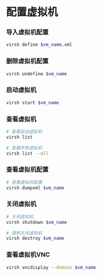 # 配置虚拟机


### 导入虚拟机配置

```bash
virsh define $vm_name.xml
```


### 删除虚拟机配置

```bash
virsh undefine $vm_name
```


### 启动虚拟机

```bash
virsh start $vm_name
```


### 查看虚拟机

```bash
# 查看启动虚拟机
virsh list

# 查看所有虚拟机
virsh list --all
```


### 查看虚拟机配置

```bash
# 查看虚拟机配置
virsh dumpxml $vm_name
```


### 关闭虚拟机

```bash
# 关闭虚拟机
virsh shutdown $vm_name

# 强制关闭虚拟机
virsh destroy $vm_name
```


### 查看虚拟机VNC

```bash
virsh vncdisplay --domain $vm_name
```
